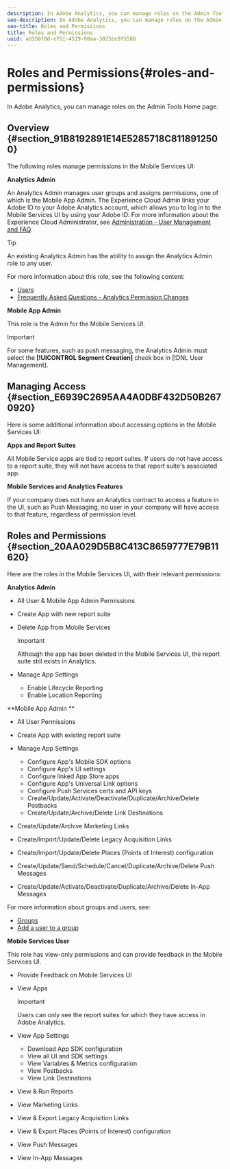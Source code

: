 ```yaml
---
description: In Adobe Analytics, you can manage roles on the Admin Tools Home page.
seo-description: In Adobe Analytics, you can manage roles on the Admin Tools Home page.
seo-title: Roles and Permissions
title: Roles and Permissions
uuid: ad350f8d-ef51-4519-98aa-3025bc0f5588
---
```


# Roles and Permissions{#roles-and-permissions}

In Adobe Analytics, you can manage roles on the Admin Tools Home page.

## Overview {#section_91B8192891E14E5285718C8118912500}

The following roles manage permissions in the Mobile Services UI:

**Analytics Admin**

An Analytics Admin manages user groups and assigns permissions, one of which is the Mobile App Admin. The Experience Cloud Admin links your Adobe ID to your Adobe Analytics account, which allows you to log in to the Mobile Services UI by using your Adobe ID. For more information about the Experience Cloud Administrator, see [Administration - User Management and FAQ](https://marketing.adobe.com/resources/help/en_US/mcloud/admin_getting_started.html).

>[!TIP]
>
>An existing Analytics Admin has the ability to assign the Analytics Admin role to any user.

For more information about this role, see the following content:

* [Users](https://marketing.adobe.com/resources/help/en_US/reference/users.html) 
* [Frequently Asked Questions - Analytics Permission Changes](https://marketing.adobe.com/resources/help/en_US/reference/permissions_faq.html)

**Mobile App Admin**

This role is the Admin for the Mobile Services UI.

>[!IMPORTANT]
>
>For some features, such as push messaging, the Analytics Admin must select the **[!UICONTROL Segment Creation]** check box in [!DNL User Management].

## Managing Access {#section_E6939C2695AA4A0DBF432D50B2670920}

Here is some additional information about accessing options in the Mobile Services UI:

**Apps and Report Suites**

All Mobile Service apps are tied to report suites. If users do not have access to a report suite, they will not have access to that report suite's associated app.

**Mobile Services and Analytics Features**

If your company does not have an Analytics contract to access a feature in the UI, such as Push Messaging, no user in your company will have access to that feature, regardless of permission level.

## Roles and Permissions {#section_20AA029D5B8C413C8659777E79B11620}

Here are the roles in the Mobile Services UI, with their relevant permissions:

**Analytics Admin**

* All User & Mobile App Admin Permissions 
* Create App with new report suite 
* Delete App from Mobile Services

  >[!IMPORTANT]
  >
  >Although the app has been deleted in the Mobile Services UI, the report suite still exists in Analytics.

* Manage App Settings

    * Enable Lifecycle Reporting 
    * Enable Location Reporting

**Mobile App Admin **

* All User Permissions 
* Create App with existing report suite 
* Manage App Settings

    * Configure App's Mobile SDK options 
    * Configure App's UI settings 
    * Configure linked App Store apps 
    * Configure App's Universal Link options 
    * Configure Push Services certs and API keys 
    * Create/Update/Activate/Deactivate/Duplicate/Archive/Delete Postbacks 
    * Create/Update/Archive/Delete Link Destinations

* Create/Update/Archive Marketing Links 
* Create/Import/Update/Delete Legacy Acquisition Links 
* Create/Import/Update/Delete Places (Points of Interest) configuration 
* Create/Update/Send/Schedule/Cancel/Duplicate/Archive/Delete Push Messages 
* Create/Update/Activate/Deactivate/Duplicate/Archive/Delete In-App Messages

For more information about groups and users, see:

* [Groups](https://marketing.adobe.com/resources/help/en_US/reference/groups.html) 
* [Add a user to a group](https://marketing.adobe.com/resources/help/en_US/reference/t_add_user_to_group.html)

**Mobile Services User**

This role has view-only permissions and can provide feedback in the Mobile Services UI.

* Provide Feedback on Mobile Services UI 
* View Apps

  >[!IMPORTANT]
  >
  >Users can only see the report suites for which they have access in Adobe Analytics.

* View App Settings

    * Download App SDK configuration 
    * View all UI and SDK settings 
    * View Variables & Metrics configuration 
    * View Postbacks 
    * View Link Destinations

* View & Run Reports 
* View Marketing Links 
* View & Export Legacy Acquisition Links 
* View & Export Places (Points of Interest) configuration 
* View Push Messages 
* View In-App Messages

